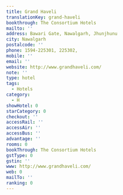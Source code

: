 ```yaml
---
title: Grand Haveli
translationKey: grand-haveli
bookthrough: The Consortium Hotels
mailto: ''
address: Bawari Gate, Nawalgarh, Jhunjhunu
city: Nawalgarh
postalcode: ''
phone: 1594-225301, 225302,
mobile: ''
email: ''
website: http://www.grandhaveli.com/
note: ''
type: hotel
tags:
  - Hotels
category:
  - H
showHotel: 0
starCategory: 0
checkout: ''
accessRail: ''
accessAir: ''
accessBus: ''
advantage: ''
rooms: 0
bookThrough: The Consortium Hotels
gstType: 0
gstin: ''
www: http://www.grandhaveli.com/
web: 0
mailTo: ''
ranking: 0
---
```







